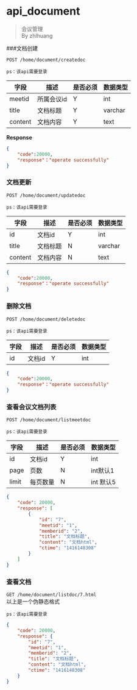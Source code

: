 ﻿api_document
===
> 会议管理  
> By zhlhuang   

###文档创建

`POST /home/document/createdoc`  

`ps：该api需要登录`     

字段  |描述 |  是否必须 |数据类型
------------ | -------------| -------------| -------------
meetid|所属会议id|Y|int
title|文档标题|Y|varchar
content|文档内容|Y|text

**Response**  

```json
{
    "code":20000,
    "response"："operate successfully"
}
```
### 文档更新


`POST /home/document/updatedoc`  

`ps：该api需要登录`



字段  |描述 |  是否必须 |数据类型
------------ | -------------| -------------| -------------
id|文档id|Y|int
title|文档标题|N|varchar
content|文档内容|N|text

```json
{
    "code":20000,
    "response"："operate successfully"
}
```
### 删除文档


`POST /home/document/deletedoc`  

`ps：该api需要登录`



字段  |描述 |  是否必须 |数据类型
------------ | -------------| -------------| -------------
id|文档id|Y|int

```json
{
    "code":20000,
    "response"："operate successfully"
}
```


### 查看会议文档列表


`POST /home/document/listmeetdoc`  

`ps：该api需要登录`



字段  |描述 |  是否必须 |数据类型
------------ | -------------| -------------| -------------
id|文档id|Y|int
page|页数|N|int默认1 
limit|每页数量|N|int 默认5

```json
{
    "code": 20000,
    "response": [
        {
            "id": "7",
            "meetid": "1",
            "memberid": "2",
            "title": "文档标题",
            "content": "文档html",
            "ctime": "1416148308"
        }
    ]
}
```


### 查看文档


`GET /home/document/listdoc/7.html`  
以上是一个伪静态格式  

`ps：该api需要登录`  
```json
{
    "code": 20000,
    "response": {
        "id": "7",
        "meetid": "1",
        "memberid": "2",
        "title": "文档标题",
        "content": "文档html",
        "ctime": "1416148308"
    }
}

```

